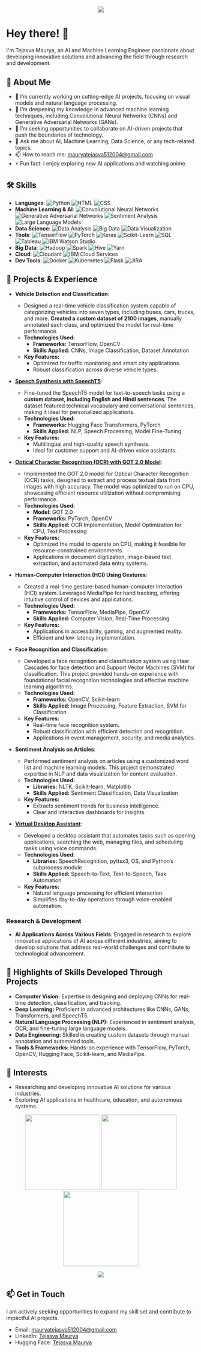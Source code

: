 <h1 align="center" style="color: #0077ff; text-shadow: 2px 2px 5px #87CEFA;">
    <img src="https://readme-typing-svg.herokuapp.com/?font=Righteous&size=35&center=true&vCenter=true&width=500&height=70&duration=4000&lines=Hi+There!+👋;+I'm+Tejasva+Maurya!;" />
</h1>

# Hey there! 👋

I'm Tejasva Maurya, an AI and Machine Learning Engineer passionate about developing innovative solutions and advancing the field through research and development.

## 🚀 About Me

- 🔭 I’m currently working on cutting-edge AI projects, focusing on visual models and natural language processing.
- 🌱 I’m deepening my knowledge in advanced machine learning techniques, including Convolutional Neural Networks (CNNs) and Generative Adversarial Networks (GANs).
- 👯 I’m seeking opportunities to collaborate on AI-driven projects that push the boundaries of technology.
- 💬 Ask me about AI, Machine Learning, Data Science, or any tech-related topics.
- 📫 How to reach me: [mauryatejasva512004@gmail.com](mailto:mauryatejasva512004@gmail.com)
- ⚡ Fun fact: I enjoy exploring new AI applications and watching anime.

## 🛠️ Skills
- **Languages**: ![Python](https://img.shields.io/badge/-Python-3776AB?style=flat-square&logo=python&logoColor=white) ![HTML](https://img.shields.io/badge/-HTML-E34F26?style=flat-square&logo=html5&logoColor=white) ![CSS](https://img.shields.io/badge/-CSS-1572B6?style=flat-square&logo=css3&logoColor=white)
- **Machine Learning & AI**: ![Convolutional Neural Networks](https://img.shields.io/badge/-CNNs-FF6F00?style=flat-square&logo=tensorflow&logoColor=white) ![Generative Adversarial Networks](https://img.shields.io/badge/-GANs-007ACC?style=flat-square&logo=pytorch&logoColor=white) ![Sentiment Analysis](https://img.shields.io/badge/-Sentiment%20Analysis-2C6BC5?style=flat-square&logo=ai&logoColor=white) ![Large Language Models](https://img.shields.io/badge/-LLMs-1D2C4C?style=flat-square&logo=transformers&logoColor=white)
- **Data Science**: ![Data Analysis](https://img.shields.io/badge/-Data%20Analysis-1D2C4C?style=flat-square&logo=databricks&logoColor=white) ![Big Data](https://img.shields.io/badge/-Big%20Data-FF6F00?style=flat-square&logo=apache-spark&logoColor=white) ![Data Visualization](https://img.shields.io/badge/-Data%20Visualization-007ACC?style=flat-square&logo=tableau&logoColor=white)
- **Tools**: ![TensorFlow](https://img.shields.io/badge/-TensorFlow-FF6F00?style=flat-square&logo=tensorflow&logoColor=white) ![PyTorch](https://img.shields.io/badge/-PyTorch-EE4C2C?style=flat-square&logo=pytorch&logoColor=white) ![Keras](https://img.shields.io/badge/-Keras-D00000?style=flat-square&logo=keras&logoColor=white) ![Scikit-Learn](https://img.shields.io/badge/-Scikit--Learn-F7931E?style=flat-square&logo=scikit-learn&logoColor=white) ![SQL](https://img.shields.io/badge/-SQL-4479A1?style=flat-square&logo=postgresql&logoColor=white) ![Tableau](https://img.shields.io/badge/-Tableau-E97627?style=flat-square&logo=tableau&logoColor=white) ![IBM Watson Studio](https://img.shields.io/badge/-IBM%20Watson-0530AD?style=flat-square&logo=ibm&logoColor=white) 
- **Big Data**: ![Hadoop](https://img.shields.io/badge/-Hadoop-66CCFF?style=flat-square&logo=apache-hadoop&logoColor=black) ![Spark](https://img.shields.io/badge/-Spark-E25A1C?style=flat-square&logo=apache-spark&logoColor=white) ![Hive](https://img.shields.io/badge/-Hive-FDEE21?style=flat-square&logo=apache-hive&logoColor=black) ![Yarn](https://img.shields.io/badge/-Yarn-2C8EBB?style=flat-square&logo=yarn&logoColor=white)
- **Cloud**: ![Cloudant](https://img.shields.io/badge/-Cloudant-141D9E?style=flat-square&logo=ibm-cloud&logoColor=white) ![IBM Cloud Services](https://img.shields.io/badge/-IBM%20Cloud-1261FE?style=flat-square&logo=ibm-cloud&logoColor=white)
- **Dev Tools**: ![Docker](https://img.shields.io/badge/-Docker-2496ED?style=flat-square&logo=docker&logoColor=white) ![Kubernetes](https://img.shields.io/badge/-Kubernetes-326CE5?style=flat-square&logo=kubernetes&logoColor=white) ![Flask](https://img.shields.io/badge/-Flask-000000?style=flat-square&logo=flask&logoColor=white) ![JIRA](https://img.shields.io/badge/-JIRA-0052CC?style=flat-square&logo=jira&logoColor=white)

## 🧠 Projects & Experience

- **Vehicle Detection and Classification**:
    - Designed a real-time vehicle classification system capable of categorizing vehicles into seven types, including buses, cars, trucks, and more. **Created a custom dataset of 2100 images**, manually annotated each class, and optimized the model for real-time performance.
    - **Technologies Used:**
        - **Frameworks:** TensorFlow, OpenCV
        - **Skills Applied:** CNNs, Image Classification, Dataset Annotation
    - **Key Features:**
        - Optimized for traffic monitoring and smart city applications.
        - Robust classification across diverse vehicle types.
     
- **[Speech Synthesis with SpeechT5](https://github.com/Tejasva-Maurya/Assignment-2-Fine-tuning-Text-to-Speech-TTS-Models)**:
    - Fine-tuned the SpeechT5 model for text-to-speech tasks using a **custom dataset, including English and Hindi sentences**. The dataset featured technical vocabulary and conversational sentences, making it ideal for personalized applications.
    - **Technologies Used:**
        - **Frameworks:** Hugging Face Transformers, PyTorch
        - **Skills Applied:** NLP, Speech Processing, Model Fine-Tuning
    - **Key Features:**
        - Multilingual and high-quality speech synthesis.
        - Ideal for customer support and AI-driven voice assistants.

- **[Optical Character Recognition (OCR) with GOT 2.0 Model](https://github.com/Tejasva-Maurya/OCR-and-Document-Search-Web-App)**:
    - Implemented the GOT 2.0 model for Optical Character Recognition (OCR) tasks, designed to extract and process textual data from images with high accuracy. The model was optimized to run on CPU, showcasing efficient resource utilization without compromising performance. 
    - **Technologies Used:**
        - **Model:** GOT 2.0
        - **Frameworks:** PyTorch, OpenCV
        - **Skills Applied:** OCR Implementation, Model Optimization for CPU, Text Processing
    - **Key Features:**
        - Optimized the model to operate on CPU, making it feasible for resource-constrained environments.
        - Applications in document digitization, image-based text extraction, and automated data entry systems.

- **Human-Computer Interaction (HCI) Using Gestures**:
    - Created a real-time gesture-based human-computer interaction (HCI) system. Leveraged MediaPipe for hand tracking, offering intuitive control of devices and applications.
    - **Technologies Used:**
        - **Frameworks:** TensorFlow, MediaPipe, OpenCV
        - **Skills Applied:** Computer Vision, Real-Time Processing
    - **Key Features:**
        - Applications in accessibility, gaming, and augmented reality.
        - Efficient and low-latency implementation.

- **Face Recognition and Classification**:
    - Developed a face recognition and classification system using Haar Cascades for face detection and Support Vector Machines (SVM) for classification. This project provided hands-on experience with foundational facial recognition technologies and effective machine learning algorithms.
    - **Technologies Used:**
        - **Frameworks:** OpenCV, Scikit-learn
        - **Skills Applied:** Image Processing, Feature Extraction, SVM for Classification
    - **Key Features:**
        - Real-time face recognition system.
        - Robust classification with efficient detection and recognition.
        - Applications in event management, security, and media analytics.

- **Sentiment Analysis on Articles**:
    - Performed sentiment analysis on articles using a customized word list and machine learning models. This project demonstrated expertise in NLP and data visualization for content evaluation.
    - **Technologies Used:**
        - **Libraries:** NLTK, Scikit-learn, Matplotlib
        - **Skills Applied:** Sentiment Classification, Data Visualization
    - **Key Features:**
        - Extracts sentiment trends for business intelligence.
        - Clear and interactive dashboards for insights.
     
- **[Virtual Desktop Assistant](https://github.com/Tejasva-Maurya/Virtual-Assistant-using-Python)**:
    - Developed a desktop assistant that automates tasks such as opening applications, searching the web, managing files, and scheduling tasks using voice commands.
    - **Technologies Used:**
        - **Libraries:** SpeechRecognition, pyttsx3, OS, and Python’s subprocess module
        - **Skills Applied:** Speech-to-Text, Text-to-Speech, Task Automation
    - **Key Features:**
        - Natural language processing for efficient interaction.
        - Simplifies day-to-day operations through voice-enabled automation.

### Research & Development

- **AI Applications Across Various Fields**: Engaged in research to explore innovative applications of AI across different industries, aiming to develop solutions that address real-world challenges and contribute to technological advancement.

## 🌟 Highlights of Skills Developed Through Projects
- **Computer Vision:** Expertise in designing and deploying CNNs for real-time detection, classification, and tracking.
- **Deep Learning:** Proficient in advanced architectures like CNNs, GANs, Transformers, and SpeechT5.
- **Natural Language Processing (NLP):** Experienced in sentiment analysis, OCR, and fine-tuning large language models.
- **Data Engineering:** Skilled in creating custom datasets through manual annotation and automated tools.
- **Tools & Frameworks:** Hands-on experience with TensorFlow, PyTorch, OpenCV, Hugging Face, Scikit-learn, and MediaPipe.


## 🎯 Interests

- Researching and developing innovative AI solutions for various industries.
- Exploring AI applications in healthcare, education, and autonomous systems.
<p align="center">
  <img src="https://media.giphy.com/media/l3vR85PnGsBwu1PFK/giphy.gif" width="200" height="200" />
  <img src="https://media.giphy.com/media/xT9IgzoKnwFNmISR8I/giphy.gif" width="200" height="200" />
  <img src="https://media.giphy.com/media/3o6Zt6ML6BklcajjsA/giphy.gif" width="200" height="200" />
</p>

<p align="center">
  <img src="https://readme-typing-svg.herokuapp.com/?font=Righteous&size=24&center=true&vCenter=true&width=600&height=50&lines=Tech+Enthusiast+💻;Anime+Fan+🖤;Always+Learning+New+Things+🚀" />
</p>

## 📫 Get in Touch
I am actively seeking opportunities to expand my skill set and contribute to impactful AI projects.
- Email: [mauryatejasva512004@gmail.com](mailto:mauryatejasva512004@gmail.com)
- LinkedIn: [Tejasva Maurya](https://www.linkedin.com/in/tejasva-maurya/)
- Hugging Face: [Tejasva Maurya](https://huggingface.co/Tejasva-Maurya)
